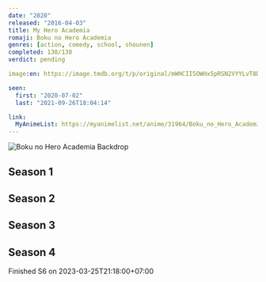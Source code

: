 ```yaml
---
date: "2020"
released: "2016-04-03"
title: My Hero Academia
romaji: Boku no Hero Academia
genres: [action, comedy, school, shounen]
completed: 138/138
verdict: pending

image:en: https://image.tmdb.org/t/p/original/mWHCII5OWHx5pRSN2VYYLvT8DbB.jpg

seen:
  first: "2020-07-02"
  last: "2021-09-26T18:04:14"

link:
  MyAnimeList: https://myanimelist.net/anime/31964/Boku_no_Hero_Academia
---
```


![Boku no Hero Academia Backdrop](https://artworks.thetvdb.com/banners/fanart/original/305074-4.jpg)

<!-- SEASON DIVIDER -->
## Season 1

<!-- SEASON DIVIDER -->
## Season 2

<!-- SEASON DIVIDER -->
## Season 3

<!-- SEASON DIVIDER -->
## Season 4

Finished S6 on 2023-03-25T21:18:00+07:00
